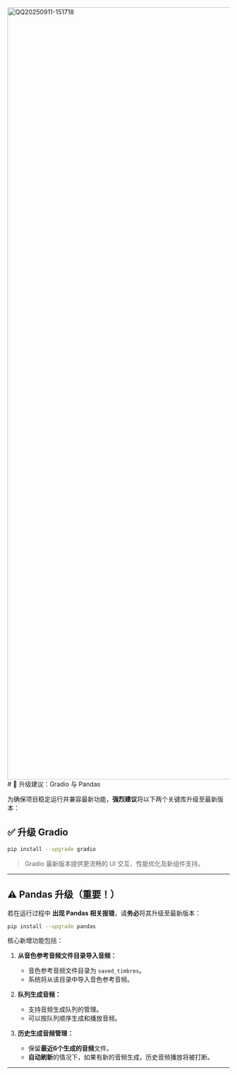 <img width="3786" height="1748" alt="QQ20250911-151718" src="https://github.com/user-attachments/assets/bfc8a686-cb14-4ee9-bb7d-27c87e965ac1" />
# 📌 升级建议：Gradio 与 Pandas

为确保项目稳定运行并兼容最新功能，**强烈建议**将以下两个关键库升级至最新版本：

## ✅ 升级 Gradio

```bash
pip install --upgrade gradio
```

> Gradio 最新版本提供更流畅的 UI 交互、性能优化及新组件支持。

---

## ⚠️ Pandas 升级（重要！）

若在运行过程中 **出现 Pandas 相关报错**，请**务必**将其升级至最新版本：

```bash
pip install --upgrade pandas
```
核心新增功能包括：

1. **从音色参考音频文件目录导入音频：**

   * 音色参考音频文件目录为 `saved_timbres`。
   * 系统将从该目录中导入音色参考音频。

2. **队列生成音频：**

   * 支持音频生成队列的管理。
   * 可以按队列顺序生成和播放音频。

3. **历史生成音频管理：**

   * 保留**最近6个生成的音频**文件。
   * **自动刷新**的情况下，如果有新的音频生成，历史音频播放将被打断。

---
